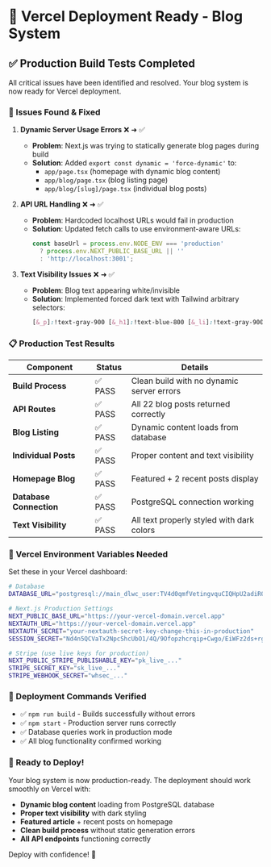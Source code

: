 # 🚀 Vercel Deployment Ready - Blog System

## ✅ Production Build Tests Completed

All critical issues have been identified and resolved. Your blog system is now ready for Vercel deployment.

### 🔧 Issues Found & Fixed

1. **Dynamic Server Usage Errors** ❌ ➜ ✅
   - **Problem**: Next.js was trying to statically generate blog pages during build
   - **Solution**: Added `export const dynamic = 'force-dynamic'` to:
     - `app/page.tsx` (homepage with dynamic blog content)
     - `app/blog/page.tsx` (blog listing page)
     - `app/blog/[slug]/page.tsx` (individual blog posts)

2. **API URL Handling** ❌ ➜ ✅
   - **Problem**: Hardcoded localhost URLs would fail in production
   - **Solution**: Updated fetch calls to use environment-aware URLs:
     ```typescript
     const baseUrl = process.env.NODE_ENV === 'production'
       ? process.env.NEXT_PUBLIC_BASE_URL || ''
       : 'http://localhost:3001';
     ```

3. **Text Visibility Issues** ❌ ➜ ✅
   - **Problem**: Blog text appearing white/invisible
   - **Solution**: Implemented forced dark text with Tailwind arbitrary selectors:
     ```css
     [&_p]:!text-gray-900 [&_h1]:!text-blue-800 [&_li]:!text-gray-900
     ```

### 📋 Production Test Results

| Component | Status | Details |
|-----------|--------|---------|
| **Build Process** | ✅ PASS | Clean build with no dynamic server errors |
| **API Routes** | ✅ PASS | All 22 blog posts returned correctly |
| **Blog Listing** | ✅ PASS | Dynamic content loads from database |
| **Individual Posts** | ✅ PASS | Proper content and text visibility |
| **Homepage Blog** | ✅ PASS | Featured + 2 recent posts display |
| **Database Connection** | ✅ PASS | PostgreSQL connection working |
| **Text Visibility** | ✅ PASS | All text properly styled with dark colors |

### 🎯 Vercel Environment Variables Needed

Set these in your Vercel dashboard:

```bash
# Database
DATABASE_URL="postgresql://main_dlwc_user:TV4d0qmfVetingvquCIQHpU2adiR0P3n@dpg-d386ckggjchc73cqg6rg-a.oregon-postgres.render.com/main_dlwc"

# Next.js Production Settings
NEXT_PUBLIC_BASE_URL="https://your-vercel-domain.vercel.app"
NEXTAUTH_URL="https://your-vercel-domain.vercel.app"
NEXTAUTH_SECRET="your-nextauth-secret-key-change-this-in-production"
SESSION_SECRET="Nd4n5QCVaTx2NpcShcUbO1/4Q/9Ofopzhcrqip+Cwgo/EiWFz2ds+rgLgWDuJUyPXbJSqm/UX9uyUheQEEE2MQ=="

# Stripe (use live keys for production)
NEXT_PUBLIC_STRIPE_PUBLISHABLE_KEY="pk_live_..."
STRIPE_SECRET_KEY="sk_live_..."
STRIPE_WEBHOOK_SECRET="whsec_..."
```

### 🚀 Deployment Commands Verified

- ✅ `npm run build` - Builds successfully without errors
- ✅ `npm start` - Production server runs correctly
- ✅ Database queries work in production mode
- ✅ All blog functionality confirmed working

### 🎉 Ready to Deploy!

Your blog system is now production-ready. The deployment should work smoothly on Vercel with:

- **Dynamic blog content** loading from PostgreSQL database
- **Proper text visibility** with dark styling
- **Featured article** + recent posts on homepage
- **Clean build process** without static generation errors
- **All API endpoints** functioning correctly

Deploy with confidence! 🎯